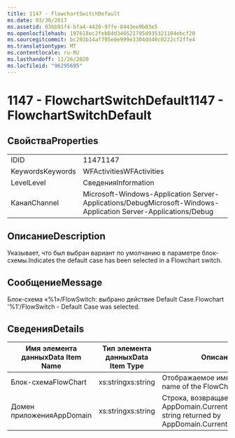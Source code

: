 ```yaml
---
title: 1147 - FlowchartSwitchDefault
ms.date: 03/30/2017
ms.assetid: 03bb91f4-bfa4-4420-97fe-8443ee9b03e5
ms.openlocfilehash: 197618ec2feb04d346521705d935321104ebcf20
ms.sourcegitcommit: bc293b14af795e0e999e3304dd40c0222cf2ffe4
ms.translationtype: MT
ms.contentlocale: ru-RU
ms.lasthandoff: 11/26/2020
ms.locfileid: "96295695"
---
```

# <a name="1147---flowchartswitchdefault"></a><span data-ttu-id="0ff07-102">1147 - FlowchartSwitchDefault</span><span class="sxs-lookup"><span data-stu-id="0ff07-102">1147 - FlowchartSwitchDefault</span></span>

## <a name="properties"></a><span data-ttu-id="0ff07-103">Свойства</span><span class="sxs-lookup"><span data-stu-id="0ff07-103">Properties</span></span>  
  
|||  
|-|-|  
|<span data-ttu-id="0ff07-104">ID</span><span class="sxs-lookup"><span data-stu-id="0ff07-104">ID</span></span>|<span data-ttu-id="0ff07-105">1147</span><span class="sxs-lookup"><span data-stu-id="0ff07-105">1147</span></span>|  
|<span data-ttu-id="0ff07-106">Keywords</span><span class="sxs-lookup"><span data-stu-id="0ff07-106">Keywords</span></span>|<span data-ttu-id="0ff07-107">WFActivities</span><span class="sxs-lookup"><span data-stu-id="0ff07-107">WFActivities</span></span>|  
|<span data-ttu-id="0ff07-108">Level</span><span class="sxs-lookup"><span data-stu-id="0ff07-108">Level</span></span>|<span data-ttu-id="0ff07-109">Сведения</span><span class="sxs-lookup"><span data-stu-id="0ff07-109">Information</span></span>|  
|<span data-ttu-id="0ff07-110">Канал</span><span class="sxs-lookup"><span data-stu-id="0ff07-110">Channel</span></span>|<span data-ttu-id="0ff07-111">Microsoft-Windows-Application Server-Applications/Debug</span><span class="sxs-lookup"><span data-stu-id="0ff07-111">Microsoft-Windows-Application Server-Applications/Debug</span></span>|  
  
## <a name="description"></a><span data-ttu-id="0ff07-112">Описание</span><span class="sxs-lookup"><span data-stu-id="0ff07-112">Description</span></span>  

 <span data-ttu-id="0ff07-113">Указывает, что был выбран вариант по умолчанию в параметре блок-схемы.</span><span class="sxs-lookup"><span data-stu-id="0ff07-113">Indicates the default case has been selected in a Flowchart switch.</span></span>  
  
## <a name="message"></a><span data-ttu-id="0ff07-114">Сообщение</span><span class="sxs-lookup"><span data-stu-id="0ff07-114">Message</span></span>  

 <span data-ttu-id="0ff07-115">Блок-схема «%1»/FlowSwitch: выбрано действие Default Case.</span><span class="sxs-lookup"><span data-stu-id="0ff07-115">Flowchart '%1'/FlowSwitch - Default Case was selected.</span></span>  
  
## <a name="details"></a><span data-ttu-id="0ff07-116">Сведения</span><span class="sxs-lookup"><span data-stu-id="0ff07-116">Details</span></span>  
  
|<span data-ttu-id="0ff07-117">Имя элемента данных</span><span class="sxs-lookup"><span data-stu-id="0ff07-117">Data Item Name</span></span>|<span data-ttu-id="0ff07-118">Тип элемента данных</span><span class="sxs-lookup"><span data-stu-id="0ff07-118">Data Item Type</span></span>|<span data-ttu-id="0ff07-119">Описание</span><span class="sxs-lookup"><span data-stu-id="0ff07-119">Description</span></span>|  
|--------------------|--------------------|-----------------|  
|<span data-ttu-id="0ff07-120">Блок-схема</span><span class="sxs-lookup"><span data-stu-id="0ff07-120">FlowChart</span></span>|<span data-ttu-id="0ff07-121">xs:string</span><span class="sxs-lookup"><span data-stu-id="0ff07-121">xs:string</span></span>|<span data-ttu-id="0ff07-122">Отображаемое имя блок-схемы.</span><span class="sxs-lookup"><span data-stu-id="0ff07-122">The display name of the FlowChart.</span></span>|  
|<span data-ttu-id="0ff07-123">Домен приложения</span><span class="sxs-lookup"><span data-stu-id="0ff07-123">AppDomain</span></span>|<span data-ttu-id="0ff07-124">xs:string</span><span class="sxs-lookup"><span data-stu-id="0ff07-124">xs:string</span></span>|<span data-ttu-id="0ff07-125">Строка, возвращаемая AppDomain.CurrentDomain.FriendlyName.</span><span class="sxs-lookup"><span data-stu-id="0ff07-125">The string returned by AppDomain.CurrentDomain.FriendlyName.</span></span>|
